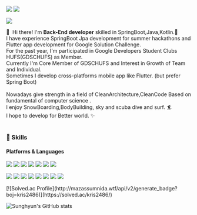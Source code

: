 

<!--
**chosunghyun18/chosunghyun18** is a ✨ _special_ ✨ repository because its `README.md` (this file) appears on your GitHub profile.

Here are some ideas to get you started:

- 🔭 I’m currently working on ...
- 🌱 I’m currently learning ...
- 👯 I’m looking to collaborate on ...
- 🤔 I’m looking for help with ...
- 💬 Ask me about ...
- 📫 How to reach me: ...
- 😄 Pronouns: ...
- ⚡ Fun fact: ...
-->
<p>
  <a href="https://chosunghyun18.tistory.com/" target="_blank"><img src="https://img.shields.io/badge/Tech_Blog-DD0B78?style=flat-square&logo=GitHub%20Sponsors&logoColor=white"/></a>
  <a href="" target="_blank"><img src="https://img.shields.io/badge/SunghyunCho-0A66C2?style=flat-square&logo=Linkedin&logoColor=white"/></a>

  <a href="mailto:jo187712@gmail.com" target="_blank"><img src="https://img.shields.io/badge/jo187712@gmail.com-EA4335?style=flat-square&logo=Gmail&logoColor=white"/></a>
</p>

<p>
  👋&nbsp; Hi there! I'm <b>Back-End developer</b> skilled in SpringBoot,Java,Kotlin.🚀<br/>
  I have experience SpringBoot Jpa development for summer hackathons and Flutter app development for Google Solution Challenge.<br/>
  For the past year, I'm participated in Google Developers Student Clubs HUFS(GDSCHUFS) as Member.<br/>
  Currently I'm Core Member of GDSCHUFS and Interest in Growth of Team and Individual.<br/>
  Sometimes I develop cross-platforms mobile app like Flutter. (but prefer Spring Boot)<br/><br/>
  Nowadays give strength in a field of CleanArchitecture,CleanCode Based on fundamental of computer science .<br/>
  I enjoy SnowBoarding,BodyBuilding, sky and scuba dive and surf.  🏄<br/>
  I hope to develop for Better world. ✨ <br/><br/>
</p>


### 💪 Skills
#### Platforms & Languages
<p>
  <img src="https://img.shields.io/badge/Spring-6DB33F?style=for-the-badge&logo=Spring&logoColor=white"/>
  <img src="https://img.shields.io/badge/Java-007396?style=for-the-badge&logo=Java&logoColor=white"/>
  <img src="https://img.shields.io/badge/python-3670A0?style=for-the-badge&logo=python&logoColor=ffdd54"/>
  <img src="https://img.shields.io/badge/Kotlin-0095D5?style=for-the-badge&logo=Kotlin&logoColor=white"/> 
   <img src="https://img.shields.io/badge/TypeScript-3178C6?style=for-the-badge&logo=TypeScript&logoColor=white"/>
  <img src="https://img.shields.io/badge/nestjs-%23E0234E.svg?style=for-the-badge&logo=nestjs&logoColor=white"/>
  <img src="https://img.shields.io/badge/Flutter-02569B?style=for-the-badge&logo=Flutter&logoColor=white"/>
</p>
<p>
    <img src="https://img.shields.io/badge/mysql-4479A1?style=for-the-badge&logo=mysql&logoColor=white"/>
   <img src="https://img.shields.io/badge/pandas-%23150458.svg?style=for-the-badge&logo=pandas&logoColor=white"/>
  <img src="https://img.shields.io/badge/TensorFlow-%23FF6F00.svg?style=for-the-badge&logo=TensorFlow&logoColor=white"/>
  <img src="https://img.shields.io/badge/r-%23276DC3.svg?style=for-the-badge&logo=r&logoColor=white"/>
  <img src="https://img.shields.io/badge/github-181717?style=for-the-badge&logo=github&logoColor=white"/>
  <img src="https://img.shields.io/badge/git-F05032?style=for-the-badge&logo=git&logoColor=white"/>
  <img src="https://img.shields.io/badge/Firebase-039BE5?style=for-the-badge&logo=Firebase&logoColor=white"/>
  <img src="https://img.shields.io/badge/docker-%230db7ed.svg?style=for-the-badge&logo=docker&logoColor=white"/>
</p>
[![Solved.ac Profile](http://mazassumnida.wtf/api/v2/generate_badge?boj=kris2486)](https://solved.ac/kris2486/)

![Sunghyun's GitHub stats](https://github-readme-stats.vercel.app/api?username=chosunghyun18&show_icons=true&theme=radical)




